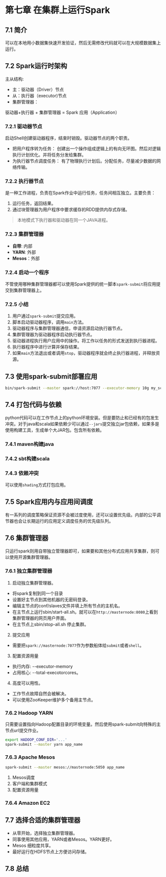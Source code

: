# 第七章 在集群上运行Spark

## 7.1 简介
可以在本地用小数据集快速开发验证，然后无需修改代码就可以在大规模数据集上运行。

## 7.2 Spark运行时架构
主从结构: 
- 主：驱动器（Driver）节点
- 从：执行器（executor)节点
- 集群管理器：

驱动器+执行器 + 集群管理器 = Spark 应用（Application）

### 7.2.1 驱动器节点
启动Shell创建驱动器程序，结束时销毁。驱动器节点的两个职责。
- 把用户程序转为任务： 创建出一个操作组成逻辑上的有向无环图。然后对逻辑执行计划优化。并将任务分发给集群。
- 为执行器节点调度任务： 有了物理执行计划后。分配任务，尽量减少数据的网络传输。

### 7.2.2 执行器节点
是一种工作进程，负责在Spark作业中运行任务，任务间相互独立。主要负责：
1. 运行任务，返回结果。
2. 通过块管理器为用户程序中要求缓存的RDD提供内存式存储。

> 本地模式下执行器和驱动器在同一个JAVA进程。

### 7.2.3 集群管理器
- **自带**: 内部
- **YARN**: 外部
- **Mesos**：外部


### 7.2.4 启动一个程序
不管使用哪种集群管理器都可以使用Spark提供的统一脚本`spark-submit`将应用提交到集群管理器上。

### 7.2.5 小结
1. 用户通过`spark-submit`提交应用。
1. 脚本启动驱动器程序，调用`main`方法。
1. 驱动器程序与集群管理器通信，申请资源启动执行器节点。
1. 集群管理器为驱动器程序启动执行器节点。
1. 驱动器进程执行用户应用中的操作。将工作以任务的形式发送到执行器进程。
1. 执行器程序中进行计算并保存结果。
1. 如果`main`方法退出或者调用`stop`，驱动器程序就会终止执行器进程，并释放资源。

## 7.3 使用spark-submit部署应用

```bash
bin/spark-submit --master spark://host:7077 --executor-memory 10g my_script.py/jar
```

## 7.4 打包代码与依赖
python代码可以在工作节点上的python环境安装。但是要防止和已经有的包发生冲突。对于java和scala如果依赖少可以通过`--jars`提交独立jar包依赖，如果多是使用构建工具，生成单个大JAR包。包含所有依赖。
### 7.4.1 maven构建java
### 7.4.2 sbt构建scala
### 7.4.3 依赖冲突
可以使用`shading`方式打包应用。
## 7.5 Spark应用内与应用间调度
有一系列的调度策略保证资源不会被过度使用，还可以设置优先级。内部的公平调节器也会让长期运行的应用定义调度任务的优先级队列。
## 7.6 集群管理器
只运行spark则用自带独立管理器即可，如果要和其他分布式应用共享集群，则可以使用开源集群管理器。

### 7.6.1 独立集群管理器
1. 启动独立集群管理器。
  - 将spark复制到同一个目录
  - 设置好主节点到其他机器的无密码登录。
  - 编辑主节点的conf/slaves文件并填上所有节点的主机名。
  - 在主节点上运行sbin/start-all.sh。就可以在`http://masternode:8080`上看到集群管理器的网页用户界面。
  - 在主节点上sbin/stop-all.sh 停止集群。
2. 提交应用
  - 需要把`spark://masternode:7077`作为参数船体给`submit`或者`shell`。
3. 配置资源用量
  - 执行内存: --executor-memory
  - 占用核心: --total-execotorcores。
4. 高度可以用性。
  - 工作节点故障自然会被解决。
  - 可以使用ZooKeeper维护多个备用主节点。

### 7.6.2 Hadoop YARN 

只需要设置指向Hadoop配置目录的环境变量。然后使用spark-submit向特殊的主节点url提交作业。

```bash
export HADOOP_CONF_DIR='...'
spark-submit --master yarn app_name
```

### 7.6.3 Apache Mesos

```bash
spark-submit --master mesos://masternode:5050 app_name
```

1. Mesos调度
2. 客户端和集群模式
3. 配置资源用量

### 7.6.4 Amazon EC2
## 7.7 选择合适的集群管理器
- 从零开始，选择独立集群管理器。
- 同事使用其他应用，YARN或者Mesos。YARN更好。
- Mesos 细粒度共享。
- 最好运行在HDFS节点上方便访问存储。
## 7.8 总结
